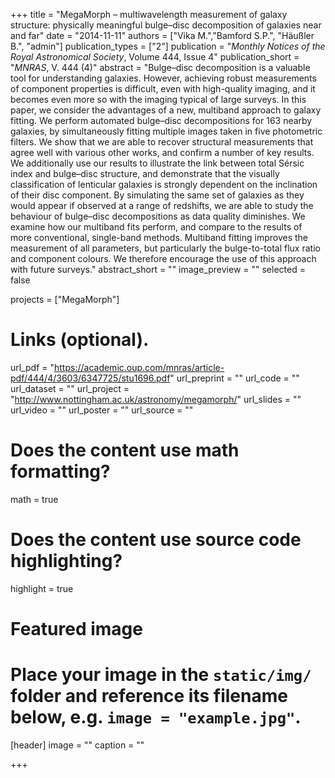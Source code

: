 +++
title = "MegaMorph – multiwavelength measurement of galaxy structure: physically meaningful bulge–disc decomposition of galaxies near and far"
date = "2014-11-11"
authors = ["Vika M.","Bamford S.P.", "Häußler B.", "admin"]
publication_types = ["2"]
publication = "*Monthly Notices of the Royal Astronomical Society*, Volume 444, Issue 4"
publication_short = "*MNRAS*, V. 444 (4)"
abstract = "Bulge–disc decomposition is a valuable tool for understanding galaxies. However, achieving robust measurements of component properties is difficult, even with high-quality imaging, and it becomes even more so with the imaging typical of large surveys. In this paper, we consider the advantages of a new, multiband approach to galaxy fitting. We perform automated bulge–disc decompositions for 163 nearby galaxies, by simultaneously fitting multiple images taken in five photometric filters. We show that we are able to recover structural measurements that agree well with various other works, and confirm a number of key results. We additionally use our results to illustrate the link between total Sérsic index and bulge–disc structure, and demonstrate that the visually classification of lenticular galaxies is strongly dependent on the inclination of their disc component. By simulating the same set of galaxies as they would appear if observed at a range of redshifts, we are able to study the behaviour of bulge–disc decompositions as data quality diminishes. We examine how our multiband fits perform, and compare to the results of more conventional, single-band methods. Multiband fitting improves the measurement of all parameters, but particularly the bulge-to-total flux ratio and component colours. We therefore encourage the use of this approach with future surveys."
abstract_short = ""
image_preview = ""
selected = false

projects = ["MegaMorph"]

# Links (optional).
url_pdf = "https://academic.oup.com/mnras/article-pdf/444/4/3603/6347725/stu1696.pdf"
url_preprint = ""
url_code = ""
url_dataset = ""
url_project = "http://www.nottingham.ac.uk/astronomy/megamorph/"
url_slides = ""
url_video = ""
url_poster = ""
url_source = ""

# Does the content use math formatting?
math = true

# Does the content use source code highlighting?
highlight = true

# Featured image
# Place your image in the `static/img/` folder and reference its filename below, e.g. `image = "example.jpg"`.
[header]
image = ""
caption = ""

+++
